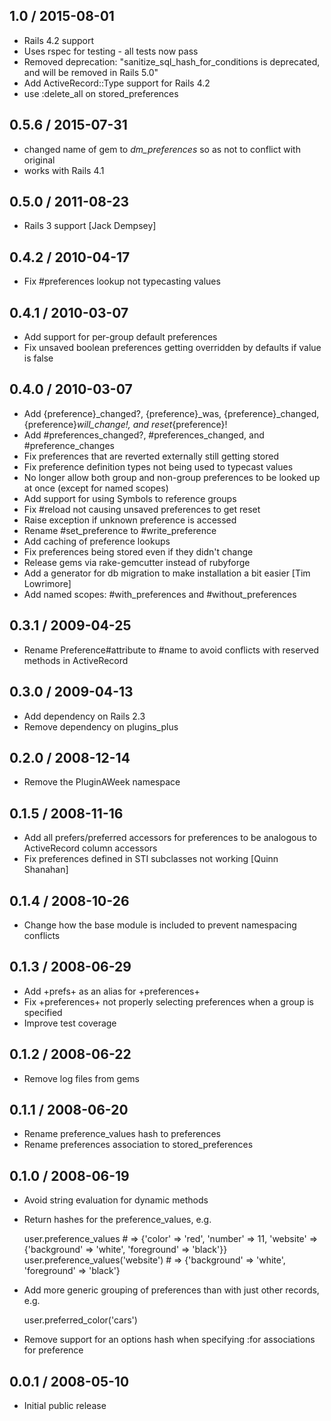 ## 1.0 / 2015-08-01

* Rails 4.2 support
* Uses rspec for testing - all tests now pass
* Removed deprecation: "sanitize_sql_hash_for_conditions is deprecated, and will be removed in Rails 5.0"
* Add ActiveRecord::Type support for Rails 4.2
* use :delete_all on stored_preferences

## 0.5.6 / 2015-07-31

* changed name of gem to _dm_preferences_ so as not to conflict with original
* works with Rails 4.1

## 0.5.0 / 2011-08-23

* Rails 3 support [Jack Dempsey]

## 0.4.2 / 2010-04-17

* Fix #preferences lookup not typecasting values

## 0.4.1 / 2010-03-07

* Add support for per-group default preferences
* Fix unsaved boolean preferences getting overridden by defaults if value is false

## 0.4.0 / 2010-03-07

* Add {preference}_changed?, {preference}_was, {preference}_changed, {preference}_will_change!, and reset_{preference}!
* Add #preferences_changed?, #preferences_changed, and #preference_changes
* Fix preferences that are reverted externally still getting stored
* Fix preference definition types not being used to typecast values
* No longer allow both group and non-group preferences to be looked up at once (except for named scopes)
* Add support for using Symbols to reference groups
* Fix #reload not causing unsaved preferences to get reset
* Raise exception if unknown preference is accessed
* Rename #set_preference to #write_preference
* Add caching of preference lookups
* Fix preferences being stored even if they didn't change
* Release gems via rake-gemcutter instead of rubyforge
* Add a generator for db migration to make installation a bit easier [Tim Lowrimore]
* Add named scopes: #with_preferences and #without_preferences

## 0.3.1 / 2009-04-25

* Rename Preference#attribute to #name to avoid conflicts with reserved methods in ActiveRecord

## 0.3.0 / 2009-04-13

* Add dependency on Rails 2.3
* Remove dependency on plugins_plus

## 0.2.0 / 2008-12-14

* Remove the PluginAWeek namespace

## 0.1.5 / 2008-11-16

* Add all prefers/preferred accessors for preferences to be analogous to ActiveRecord column accessors
* Fix preferences defined in STI subclasses not working [Quinn Shanahan]

## 0.1.4 / 2008-10-26

* Change how the base module is included to prevent namespacing conflicts

## 0.1.3 / 2008-06-29

* Add +prefs+ as an alias for +preferences+
* Fix +preferences+ not properly selecting preferences when a group is specified
* Improve test coverage

## 0.1.2 / 2008-06-22

* Remove log files from gems

## 0.1.1 / 2008-06-20

* Rename preference_values hash to preferences
* Rename preferences association to stored_preferences

## 0.1.0 / 2008-06-19

* Avoid string evaluation for dynamic methods
* Return hashes for the preference_values, e.g.
  
  user.preference_values            # => {'color' => 'red', 'number' => 11, 'website' => {'background' => 'white', 'foreground' => 'black'}}
  user.preference_values('website') # => {'background' => 'white', 'foreground' => 'black'}

* Add more generic grouping of preferences than with just other records, e.g.
  
  user.preferred_color('cars')

* Remove support for an options hash when specifying :for associations for preference

## 0.0.1 / 2008-05-10

* Initial public release
